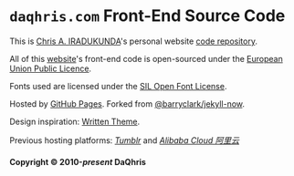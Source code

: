 # `daqhris.com` Front-End Source Code

This is [Chris A. IRADUKUNDA](https://daqhris.com)'s personal website [code repository](https://github.com/daqhris/daqhris.github.io).

All of this [website](https://daqhris.com/)'s front-end code is open-sourced under the [European Union Public Licence](https://github.com/daqhris/daqhris.github.io/blob/master/licence.md).

Fonts used are licensed under the [SIL Open Font License](https://raw.githubusercontent.com/daqhris/daqhris.github.io/master/style/font/LICENSE.txt).

Hosted by [GitHub Pages](https://pages.github.com/). Forked from [@barryclark/jekyll-now](https://github.com/barryclark/jekyll-now).

Design inspiration: [Written Theme](https://www.tumblr.com/theme/38737).

Previous hosting platforms: [*Tumblr*](https://www.tumblr.com) and [*Alibaba Cloud 阿里云*](https://cn.aliyun.com)

#### Copyright © 2010-*present* DaQhris
